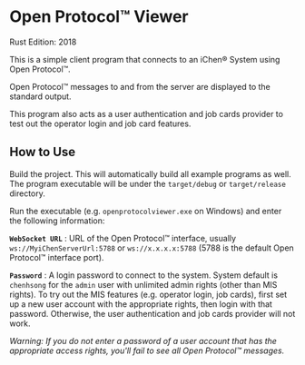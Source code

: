 ﻿Open Protocol™ Viewer
=====================

Rust Edition: 2018

This is a simple client program that connects to an iChen® System using Open Protocol™.

Open Protocol™ messages to and from the server are displayed to the standard output.

This program also acts as a user authentication and job cards provider to test out the operator login and job card features.

How to Use
----------

Build the project. This will automatically build all example programs as well.
The program executable will be under the `target/debug` or `target/release` directory.

Run the executable (e.g. `openprotocolviewer.exe` on Windows) and enter the following information:

**`WebSocket URL`** : URL of the Open Protocol™ interface, usually `ws://MyiChenServerUrl:5788` or `ws://x.x.x.x:5788` (5788 is the default Open Protocol™ interface port).

**`Password`** : A login password to connect to the system.  System default is `chenhsong` for the `admin` user with unlimited admin rights (other than MIS rights).
To try out the MIS features (e.g. operator login, job cards), first set up a new user account with the appropriate rights, then login with that password.
Otherwise, the user authentication and job cards provider will not work.

_Warning: If you do not enter a password of a user account that has the appropriate access rights, you'll fail to see all Open Protocol™ messages._
